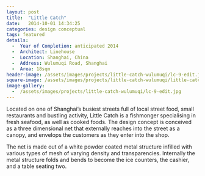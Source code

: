 ```yaml
---
layout: post
title:  "Little Catch"
date:   2014-10-01 14:34:25
categories: design conceptual
tags: featured
details:
  -  Year of Completion: anticipated 2014
  -  Architect: Linehouse
  -  Location: Shanghai, China
  -  Address: Wulumuqi Road, Shanghai 
  -  Area: 18sqm
header-image: /assets/images/projects/little-catch-wulumuqi/lc-9-edit.jpg
square-image: /assets/images/projects/little-catch-wulumuqi/little-catch-square.jpg
image-gallery:
  -  /assets/images/projects/little-catch-wulumuqi/lc-9-edit.jpg
---
```


Located on one of Shanghai’s busiest streets full of local street food, small restaurants and bustling activity, Little Catch is a fishmonger specialising in fresh seafood, as well as cooked foods. The design concept is conceived as a three dimensional net that externally reaches into the street as a canopy, and envelops the customers as they enter into the shop.

The net is made out of a white powder coated metal structure infilled with various types of mesh of varying density and transparencies. Internally the metal structure folds and bends to become the ice counters, the cashier, and a table seating two.       